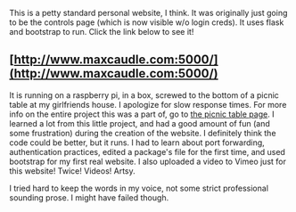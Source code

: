 This is a petty standard personal website, I think. It was originally just going
to be the controls page (which is now visible w/o login creds). It uses flask and bootstrap to run. Click the link below to see it!

## [http://www.maxcaudle.com:5000/](http://www.maxcaudle.com:5000/)

It is running on a raspberry pi, in a box, screwed to the bottom of a picnic table at my girlfriends house. I apologize for slow response times. For more info on the entire project this was a part of, go to [the picnic table page](http://www.maxcaudle.com:5000/http://www.maxcaudle.com:5000/table). I learned a lot from this little project, and had a good amount of fun (and some frustration) during the creation of the website. I definitely think the code could be better, but it runs. I had to learn about port forwarding, authentication practices, edited a package's file for the first time, and used bootstrap for my first real website. I also uploaded a video to Vimeo just for this website! Twice! Videos! Artsy.

I tried hard to keep the words in my voice, not some strict professional sounding prose. I might have failed though.
